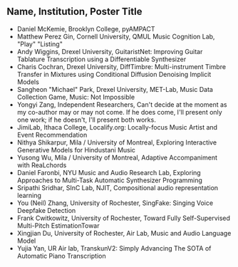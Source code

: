 ## Name, Institution, Poster Title
<ul>
  <li>Daniel McKemie, Brooklyn College, pyAMPACT
<li> Matthew Perez Gin, Cornell University, QMUL Music Cognition Lab, "Play" "Listing"
<li> Andy Wiggins, Drexel University, GuitaristNet: Improving Guitar Tablature Transcription using a Differentiable Synthesizer
<li> Charis Cochran, Drexel University, DiffTimbre: Multi-instrument Timbre Transfer in Mixtures using Conditional Diffusion Denoising Implicit Models
<li> Sangheon "Michael" Park, Drexel University, MET-Lab, Music Data Collection Game, Music: Not Impossible
<li> Yongyi Zang, Independent Researchers, Can't decide at the moment as my co-author may or may not come. If he does come, I'll present only one work; if he doesn't, I'll present both works.
<li> JimiLab, Ithaca College, Localify.org: Locally-focus Music Artist and Event Recommendation
<li> Nithya Shikarpur, Mila / University of Montreal, Exploring Interactive Generative Models for Hindustani Music
<li> Yusong Wu, Mila / University of Montreal, Adaptive Accompaniment with ReaLchords
<li> Daniel Faronbi, NYU Music and Audio Research Lab, Exploring Approaches to Multi-Task Automatic Synthesizer Programming
<li> Sripathi Sridhar, SInC Lab, NJIT, Compositional audio representation learning
<li> You (Neil) Zhang, University of Rochester, SingFake: Singing Voice Deepfake Detection
<li> Frank Cwitkowitz, University of Rochester, Toward Fully Self-Supervised Multi-Pitch EstimationTowar
<li> Xingjian Du, University of Rochester, Air Lab, Music and Audio Language Model
<li> Yujia Yan, UR Air lab, TranskunV2: Simply Advancing The SOTA of Automatic Piano Transcription
</ul>
